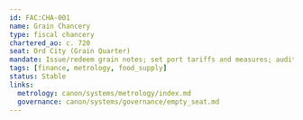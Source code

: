 ```yaml
---
id: FAC:CHA-001
name: Grain Chancery
type: fiscal chancery
chartered_ao: c. 720
seat: Ord City (Grain Quarter)
mandate: Issue/redeem grain notes; set port tariffs and measures; audit flood granaries.
tags: [finance, metrology, food_supply]
status: Stable
links:
  metrology: canon/systems/metrology/index.md
  governance: canon/systems/governance/empty_seat.md
---
```

